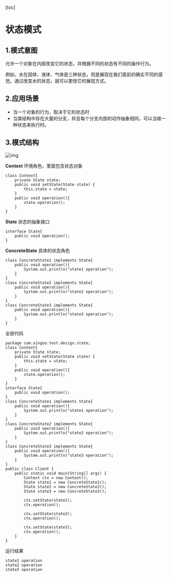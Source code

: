 [toc]



# 状态模式

## 1.模式意图

允许一个对象在内部改变它的状态，并根据不同的状态有不同的操作行为。

例如，水在固体、液体、气体是三种状态，但是展现在我们面前的确实不同的感觉。通过改变水的状态，就可以更改它的展现方式。

## 2.应用场景

- 当一个对象的行为，取决于它的状态时
- 当类结构中存在大量的分支，并且每个分支内部的动作抽象相同，可以当做一种状态来执行时。

## 3.模式结构

![img](https://homan-blog.oss-cn-beijing.aliyuncs.com/study-demo/project-design/20210420235118.jpeg)

**Context** 环境角色，里面包含状态对象

```
class Context{
    private State state;
    public void setState(State state) {
        this.state = state;
    }
    public void operation(){
        state.operation();
    }
}
```

**State** 状态的抽象接口

```
interface State{
    public void operation();
}
```

**ConcreteState** 具体的状态角色

```
class ConcreteState1 implements State{
    public void operation(){
        System.out.println("state1 operation");
    }
}
class ConcreteState2 implements State{
    public void operation(){
        System.out.println("state2 operation");
    }
}
class ConcreteState3 implements State{
    public void operation(){
        System.out.println("state3 operation");
    }
}
```

全部代码

```
package com.xingoo.test.design.state;
class Context{
    private State state;
    public void setState(State state) {
        this.state = state;
    }
    public void operation(){
        state.operation();
    }
}
interface State{
    public void operation();
}
class ConcreteState1 implements State{
    public void operation(){
        System.out.println("state1 operation");
    }
}
class ConcreteState2 implements State{
    public void operation(){
        System.out.println("state2 operation");
    }
}
class ConcreteState3 implements State{
    public void operation(){
        System.out.println("state3 operation");
    }
}
public class Client {
    public static void main(String[] args) {
        Context ctx = new Context();
        State state1 = new ConcreteState1();
        State state2 = new ConcreteState2();
        State state3 = new ConcreteState3();

        ctx.setState(state1);
        ctx.operation();

        ctx.setState(state2);
        ctx.operation();

        ctx.setState(state3);
        ctx.operation();
    }
}
```

运行结果

```
state1 operation
state2 operation
state3 operation
```

